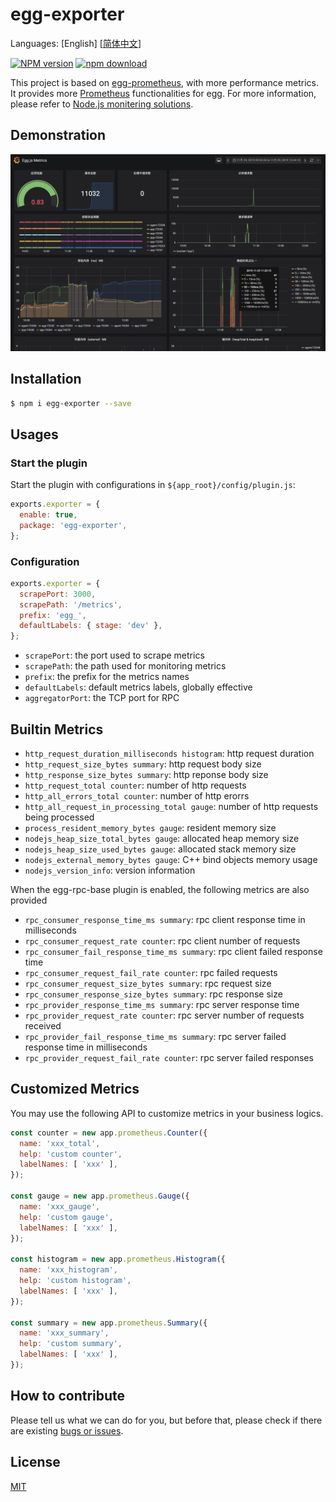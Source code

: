 # egg-exporter

Languages: [English] [[简体中文](./README-CN.md)] 


[![NPM version][npm-image]][npm-url]
[![npm download][download-image]][download-url]

[npm-image]: https://img.shields.io/npm/v/egg-exporter.svg?style=flat-square
[npm-url]: https://npmjs.org/package/egg-exporter
[download-image]: https://img.shields.io/npm/dm/egg-exporter.svg?style=flat-square
[download-url]: https://npmjs.org/package/egg-exporter

<!--
[![build status][travis-image]][travis-url]
[![Test coverage][codecov-image]][codecov-url]
[![David deps][david-image]][david-url]
[![Known Vulnerabilities][snyk-image]][snyk-url]

[travis-image]: https://img.shields.io/travis/eggjs/egg-prometheus.svg?style=flat-square
[travis-url]: https://travis-ci.org/eggjs/egg-prometheus
[codecov-image]: https://codecov.io/gh/eggjs/egg-prometheus/branch/master/graph/badge.svg
[codecov-url]: https://codecov.io/gh/eggjs/egg-prometheus
[david-image]: https://img.shields.io/david/eggjs/egg-prometheus.svg?style=flat-square
[david-url]: https://david-dm.org/eggjs/egg-prometheus
[snyk-image]: https://snyk.io/test/npm/egg-prometheus/badge.svg?style=flat-square
[snyk-url]: https://snyk.io/test/npm/egg-prometheus
-->

This project is based on [egg-prometheus](https://github.com/eggjs/egg-prometheus), with more performance metrics. It provides more [Prometheus](https://prometheus.io) functionalities for egg. For more information, please refer to [Node.js monitering solutions](https://hahhub.com/post/2020-05-eggjs-prometheus-monitor/).


## Demonstration

![./screenshots/egg-metrics-v1.png](./screenshots/egg-metrics-v1.png)

## Installation

```bash
$ npm i egg-exporter --save
```

## Usages

### Start the plugin

Start the plugin with configurations in `${app_root}/config/plugin.js`:

```js
exports.exporter = {
  enable: true,
  package: 'egg-exporter',
};
```

### Configuration

```js
exports.exporter = {
  scrapePort: 3000,
  scrapePath: '/metrics',
  prefix: 'egg_',
  defaultLabels: { stage: 'dev' },
};
```

- `scrapePort`: the port used to scrape metrics
- `scrapePath`: the path used for monitoring metrics
- `prefix`: the prefix for the metrics names
- `defaultLabels`: default metrics labels, globally effective
- `aggregatorPort`: the TCP port for RPC

## Builtin Metrics

- `http_request_duration_milliseconds histogram`: http request duration
- `http_request_size_bytes summary`: http request body size
- `http_response_size_bytes summary`: http reponse body size
- `http_request_total counter`: number of http requests
- `http_all_errors_total counter`: number of http erorrs
- `http_all_request_in_processing_total gauge`: number of http requests being processed
- `process_resident_memory_bytes gauge`: resident memory size
- `nodejs_heap_size_total_bytes gauge`: allocated heap memory size
- `nodejs_heap_size_used_bytes gauge`: allocated stack memory size
- `nodejs_external_memory_bytes gauge`: C++ bind objects memory usage
- `nodejs_version_info`: version information

When the egg-rpc-base plugin is enabled, the following metrics are also provided
- `rpc_consumer_response_time_ms summary`: rpc client response time in milliseconds
- `rpc_consumer_request_rate counter`: rpc client number of requests
- `rpc_consumer_fail_response_time_ms summary`: rpc client failed response time
- `rpc_consumer_request_fail_rate counter`: rpc failed requests
- `rpc_consumer_request_size_bytes summary`: rpc request size
- `rpc_consumer_response_size_bytes summary`: rpc response size
- `rpc_provider_response_time_ms summary`: rpc server response time
- `rpc_provider_request_rate counter`: rpc server number of requests received
- `rpc_provider_fail_response_time_ms summary`: rpc server failed response time in milliseconds
- `rpc_provider_request_fail_rate counter`: rpc server failed responses

## Customized Metrics

You may use the following API to customize metrics in your business logics.
```js
const counter = new app.prometheus.Counter({
  name: 'xxx_total',
  help: 'custom counter',
  labelNames: [ 'xxx' ],
});

const gauge = new app.prometheus.Gauge({
  name: 'xxx_gauge',
  help: 'custom gauge',
  labelNames: [ 'xxx' ],
});

const histogram = new app.prometheus.Histogram({
  name: 'xxx_histogram',
  help: 'custom histogram',
  labelNames: [ 'xxx' ],
});

const summary = new app.prometheus.Summary({
  name: 'xxx_summary',
  help: 'custom summary',
  labelNames: [ 'xxx' ],
});
```

## How to contribute

Please tell us what we can do for you, but before that, please check if there are existing [bugs or issues](https://github.com/NFTGo/egg-exporter/issues).

## License

[MIT](LICENSE)
